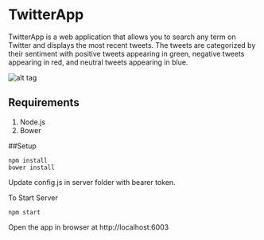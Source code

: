 # TwitterApp

TwitterApp is a web application that allows you to search any term on Twitter and displays the most recent tweets. The tweets are categorized by their sentiment with positive tweets appearing in green, negative tweets appearing in red, and neutral tweets appearing in blue.

![alt tag](http://i.imgur.com/Zv1YkvM.png?1 "An example twitter search.")

## Requirements
1. Node.js
2. Bower

##Setup

```
npm install
bower install
```

Update config.js in server folder with bearer token.

To Start Server
```
npm start
```

Open the app in browser at  http://localhost:6003